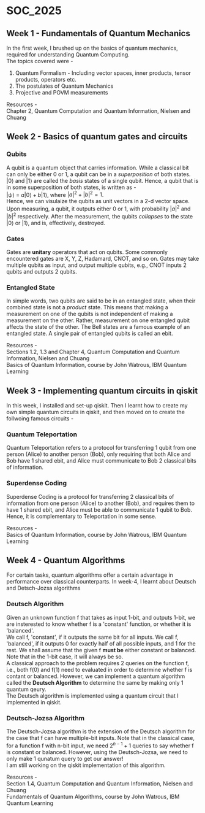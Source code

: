 # SOC_2025

## Week 1 - Fundamentals of Quantum Mechanics
In the first week, I brushed up on the basics of quantum mechanics, required for understanding Quantum Computing.
<br>The topics covered were -
1) Quantum Formalism - Including vector spaces, inner products, tensor products, operators etc.
2) The postulates of Quantum Mechanics
3) Projective and POVM measurements

Resources -
<br>Chapter 2, Quantum Computation and Quantum Information, Nielsen and Chuang

## Week 2 - Basics of quantum gates and circuits
### Qubits
A qubit is a quantum object that carries information. While a classical bit can only be either 0 or 1, a qubit can be in a _superposition_ of both states.
<br>$|0\rangle$ and $|1\rangle$ are called the _basis_ states of a single qubit. Hence, a qubit that is in some superposition of both states, is written as -
<br>$|\psi\rangle$ = $a|0\rangle + b|1\rangle$, where $|a|^2 + |b|^2 = 1$.
<br>Hence, we can visulaize the qubits as unit vectors in a 2-d vector space.
<br>Upon measuring, a qubit, it outputs either 0 or 1, with probability $|a|^2$ and $|b|^2$ respectively. After the measurement, the qubits _collapses_ to the state $|0\rangle$ or $|1\rangle$, and is, effectively, destroyed.
### Gates
Gates are **unitary** operators that act on qubits. Some commonly encountered gates are X, Y, Z, Hadamard, CNOT, and so on. Gates may take multiple qubits as input, and output multiple qubits, e.g., CNOT inputs 2 qubits and outputs 2 qubits.
### Entangled State
In simple words, two qubits are said to be in an entangled state, when their combined state is not a _product_ state. This means that making a measurement on one of the qubits is not independent of making a measurement on the other. Rather, measurement on one entangled qubit affects the state of the other. The Bell states are a famous example of an entangled state. A single pair of entangled qubits is called an ebit.

Resources -
<br>Sections 1.2, 1.3 and Chapter 4, Quantum Computation and Quantum Information, Nielsen and Chuang
<br>Basics of Quantum Information, course by John Watrous, IBM Quantum Learning

## Week 3 - Implementing quantum circuits in qiskit
In this week, I installed and set-up qiskit. Then I learnt how to create my own simple quantum circuits in qiskit, and then moved on to create the follwoing famous circuits -
### Quantum Teleportation
Quantum Teleportation refers to a protocol for transferring 1 qubit from one person (Alice) to another person (Bob), only requiring that both Alice and Bob have 1 shared ebit, and Alice must communicate to Bob 2 classical bits of information.
### Superdense Coding
Superdense Coding is a protocol for transferring 2 classical bits of information from one person (Alice) to another (Bob), and requires them to have 1 shared ebit, and Alice must be able to communicate 1 qubit to Bob. Hence, it is complementary to Teleportation in some sense.

Resources -
<br>Basics of Quantum Information, course by John Watrous, IBM Quantum Learning

## Week 4 - Quantum Algorithms
For certain tasks, quantum algorithms offer a certain advantage in performance over classical counterparts. In week-4, I learnt about Deutsch and Detsch-Jozsa algorithms 
### Deutsch Algorithm
Given an unknown function f that takes as input 1-bit, and outputs 1-bit, we are insterested to know whether f is a 'constant' function, or whether it is 'balanced'.
<br>We call f, 'constant', if it outputs the same bit for all inputs. We call f, 'balanced', if it outputs 0 for exactly half of all possible inputs, and 1 for the rest. We shall assume that the given f **must be** either constant or balanced. Note that in the 1-bit case, it will always be so.
<br>A classical approach to the problem requires 2 queries on the function f, i.e., both f(0) and f(1) need to evaluated in order to determine whether f is contant or balanced. However, we can implement a quantum algorithm called the **Deutsch Algorithm** to determine the same by making only 1 quantum qeury.
<br>The Deutsch algorithm is implemented using a quantum circuit that I implemented in qiskit.

### Deutsch-Jozsa Algorithm
The Deutsch-Jozsa algorithm is the extension of the Deutsch algorithm for the case that f can have multiple-bit inputs. Note that in the classical case, for a function f with n-bit input, we need $2^{n-1} + 1$ queries to say whether f is constant or balanced. However, using the Deutsch-Jozsa, we need to only make 1 qunatum query to get our answer!
<br>I am still working on the qiskit implementation of this algorithm.

Resources -
<br>Section 1.4, Quantum Computation and Quantum Information, Nielsen and Chuang
<br>Fundamentals of Quantum Algorithms, course by John Watrous, IBM Quantum Learning
